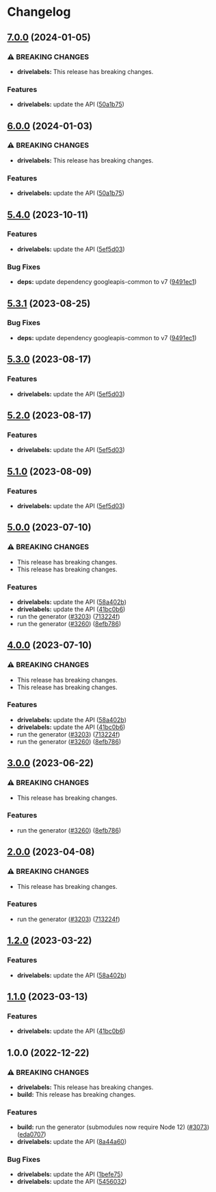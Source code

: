 # Changelog

## [7.0.0](https://github.com/googleapis/google-api-nodejs-client/compare/drivelabels-v6.0.0...drivelabels-v7.0.0) (2024-01-05)


### ⚠ BREAKING CHANGES

* **drivelabels:** This release has breaking changes.

### Features

* **drivelabels:** update the API ([50a1b75](https://github.com/googleapis/google-api-nodejs-client/commit/50a1b75751fca09b4e3cc7f58595954ac8c1d85a))

## [6.0.0](https://github.com/googleapis/google-api-nodejs-client/compare/drivelabels-v5.4.0...drivelabels-v6.0.0) (2024-01-03)


### ⚠ BREAKING CHANGES

* **drivelabels:** This release has breaking changes.

### Features

* **drivelabels:** update the API ([50a1b75](https://github.com/googleapis/google-api-nodejs-client/commit/50a1b75751fca09b4e3cc7f58595954ac8c1d85a))

## [5.4.0](https://github.com/googleapis/google-api-nodejs-client/compare/drivelabels-v5.3.1...drivelabels-v5.4.0) (2023-10-11)


### Features

* **drivelabels:** update the API ([5ef5d03](https://github.com/googleapis/google-api-nodejs-client/commit/5ef5d030b1358500fb188cc5f22f7bdbfa08aeac))


### Bug Fixes

* **deps:** update dependency googleapis-common to v7 ([9491ec1](https://github.com/googleapis/google-api-nodejs-client/commit/9491ec1cdc3c413e7d73edcfcd59cf5c28a7c855))

## [5.3.1](https://github.com/googleapis/google-api-nodejs-client/compare/drivelabels-v5.3.0...drivelabels-v5.3.1) (2023-08-25)


### Bug Fixes

* **deps:** update dependency googleapis-common to v7 ([9491ec1](https://github.com/googleapis/google-api-nodejs-client/commit/9491ec1cdc3c413e7d73edcfcd59cf5c28a7c855))

## [5.3.0](https://github.com/googleapis/google-api-nodejs-client/compare/drivelabels-v5.2.0...drivelabels-v5.3.0) (2023-08-17)


### Features

* **drivelabels:** update the API ([5ef5d03](https://github.com/googleapis/google-api-nodejs-client/commit/5ef5d030b1358500fb188cc5f22f7bdbfa08aeac))

## [5.2.0](https://github.com/googleapis/google-api-nodejs-client/compare/drivelabels-v5.1.0...drivelabels-v5.2.0) (2023-08-17)


### Features

* **drivelabels:** update the API ([5ef5d03](https://github.com/googleapis/google-api-nodejs-client/commit/5ef5d030b1358500fb188cc5f22f7bdbfa08aeac))

## [5.1.0](https://github.com/googleapis/google-api-nodejs-client/compare/drivelabels-v5.0.0...drivelabels-v5.1.0) (2023-08-09)


### Features

* **drivelabels:** update the API ([5ef5d03](https://github.com/googleapis/google-api-nodejs-client/commit/5ef5d030b1358500fb188cc5f22f7bdbfa08aeac))

## [5.0.0](https://github.com/googleapis/google-api-nodejs-client/compare/drivelabels-v4.0.0...drivelabels-v5.0.0) (2023-07-10)


### ⚠ BREAKING CHANGES

* This release has breaking changes.
* This release has breaking changes.

### Features

* **drivelabels:** update the API ([58a402b](https://github.com/googleapis/google-api-nodejs-client/commit/58a402b73881b1d4dfb2fcefebf89ea3000086a9))
* **drivelabels:** update the API ([41bc0b6](https://github.com/googleapis/google-api-nodejs-client/commit/41bc0b6653580d5b59f0fe3342a17cbc2f8a82ba))
* run the generator ([#3203](https://github.com/googleapis/google-api-nodejs-client/issues/3203)) ([713224f](https://github.com/googleapis/google-api-nodejs-client/commit/713224fe0271843ea61b5d5cbd434ed2aa7b4d69))
* run the generator ([#3260](https://github.com/googleapis/google-api-nodejs-client/issues/3260)) ([8efb786](https://github.com/googleapis/google-api-nodejs-client/commit/8efb7861b7da4bc1472a4b654e46f90b29fbff20))

## [4.0.0](https://github.com/googleapis/google-api-nodejs-client/compare/drivelabels-v3.0.0...drivelabels-v4.0.0) (2023-07-10)


### ⚠ BREAKING CHANGES

* This release has breaking changes.
* This release has breaking changes.

### Features

* **drivelabels:** update the API ([58a402b](https://github.com/googleapis/google-api-nodejs-client/commit/58a402b73881b1d4dfb2fcefebf89ea3000086a9))
* **drivelabels:** update the API ([41bc0b6](https://github.com/googleapis/google-api-nodejs-client/commit/41bc0b6653580d5b59f0fe3342a17cbc2f8a82ba))
* run the generator ([#3203](https://github.com/googleapis/google-api-nodejs-client/issues/3203)) ([713224f](https://github.com/googleapis/google-api-nodejs-client/commit/713224fe0271843ea61b5d5cbd434ed2aa7b4d69))
* run the generator ([#3260](https://github.com/googleapis/google-api-nodejs-client/issues/3260)) ([8efb786](https://github.com/googleapis/google-api-nodejs-client/commit/8efb7861b7da4bc1472a4b654e46f90b29fbff20))

## [3.0.0](https://github.com/googleapis/google-api-nodejs-client/compare/drivelabels-v2.0.0...drivelabels-v3.0.0) (2023-06-22)


### ⚠ BREAKING CHANGES

* This release has breaking changes.

### Features

* run the generator ([#3260](https://github.com/googleapis/google-api-nodejs-client/issues/3260)) ([8efb786](https://github.com/googleapis/google-api-nodejs-client/commit/8efb7861b7da4bc1472a4b654e46f90b29fbff20))

## [2.0.0](https://github.com/googleapis/google-api-nodejs-client/compare/drivelabels-v1.2.0...drivelabels-v2.0.0) (2023-04-08)


### ⚠ BREAKING CHANGES

* This release has breaking changes.

### Features

* run the generator ([#3203](https://github.com/googleapis/google-api-nodejs-client/issues/3203)) ([713224f](https://github.com/googleapis/google-api-nodejs-client/commit/713224fe0271843ea61b5d5cbd434ed2aa7b4d69))

## [1.2.0](https://github.com/googleapis/google-api-nodejs-client/compare/drivelabels-v1.1.0...drivelabels-v1.2.0) (2023-03-22)


### Features

* **drivelabels:** update the API ([58a402b](https://github.com/googleapis/google-api-nodejs-client/commit/58a402b73881b1d4dfb2fcefebf89ea3000086a9))

## [1.1.0](https://github.com/googleapis/google-api-nodejs-client/compare/drivelabels-v1.0.0...drivelabels-v1.1.0) (2023-03-13)


### Features

* **drivelabels:** update the API ([41bc0b6](https://github.com/googleapis/google-api-nodejs-client/commit/41bc0b6653580d5b59f0fe3342a17cbc2f8a82ba))

## 1.0.0 (2022-12-22)


### ⚠ BREAKING CHANGES

* **drivelabels:** This release has breaking changes.
* **build:** This release has breaking changes.

### Features

* **build:** run the generator (submodules now require Node 12) ([#3073](https://github.com/googleapis/google-api-nodejs-client/issues/3073)) ([eda0707](https://github.com/googleapis/google-api-nodejs-client/commit/eda07079dadab46a80b6f9ede618f4f43030169e))
* **drivelabels:** update the API ([8a44a60](https://github.com/googleapis/google-api-nodejs-client/commit/8a44a60180c90bba346e6291a6b372fc89bed456))


### Bug Fixes

* **drivelabels:** update the API ([1befe75](https://github.com/googleapis/google-api-nodejs-client/commit/1befe757cb91bb8d43c9afb1374b82e29f4487cd))
* **drivelabels:** update the API ([5456032](https://github.com/googleapis/google-api-nodejs-client/commit/5456032f122414dd5f611228717d57102f24aa4b))
